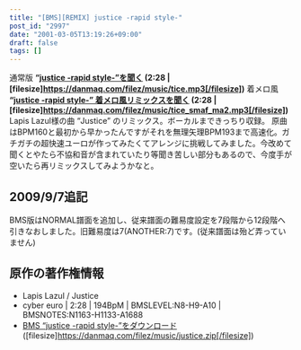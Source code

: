 ```yaml
---
title: "[BMS][REMIX] justice -rapid style-"
post_id: "2997"
date: "2001-03-05T13:19:26+09:00"
draft: false
tags: []
---
```



通常版  **“[justice -rapid style-”を聞く](/filez/music/tice.mp3) (2:28 | [filesize]https://danmaq.com/filez/music/tice.mp3[/filesize])** 着メロ風  **“[justice -rapid style-” 着メロ風リミックスを聞く](/filez/music/tice_smaf_ma2.mp3) (2:28 | [filesize]https://danmaq.com/filez/music/tice_smaf_ma2.mp3[/filesize])** Lapis Lazul様の曲 “Justice” のリミックス。ボーカルまできっちり収録。 原曲はBPM160と最初から早かったんですがそれを無理矢理BPM193まで高速化。ガチガチの超快速ユーロが作ってみたくてアレンジに挑戦してみました。今改めて聞くとやたら不協和音が含まれていたり等聞き苦しい部分もあるので、今度手が空いたら再リミックスしてみようかなと。
## 2009/9/7追記
BMS版はNORMAL譜面を追加し、従来譜面の難易度設定を7段階から12段階へ引きなおしました。旧難易度は7(ANOTHER:7)です。(従来譜面は殆ど弄っていません)
## 原作の著作権情報


  * Lapis Lazul / Justice
  * cyber euro | 2:28 | 194BpM | BMSLEVEL:N8-H9-A10 | BMSNOTES:N1163-H1133-A1688
  * [BMS “justice -rapid style-”をダウンロード](/filez/music/justice.zip) ([filesize]https://danmaq.com/filez/music/justice.zip[/filesize])
